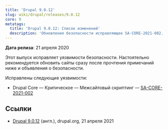 ```yaml
---
title: 'Drupal 9.0.12'
slug: wiki/drupal/releases/9.0.12
core: 9
metatags:
  title: 'Drupal 9.0.12: Список изменений'
  description: 'Обновления безопасности исправляющее SA-CORE-2021-002.'
---
```


**Дата релиза**: 21 апреля 2020

Этот выпуск исправляет уязвимости безопасности. Настоятельно рекомендуется обновить сайты сразу после прочтения примечаний ниже и объявления о безопасности.

Исправлены следующие уязвимости:

- Drupal Core — Критическое — Межсайтовый скриптинг — [SA-CORE-2021-002](../../../../security/sa-core/2021-002/index.md)

## Ссылки

- [Drupal 9.0.12](https://www.drupal.org/project/drupal/releases/9.0.12) (англ.), drupal.org, 21 апреля 2021
